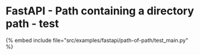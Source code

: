 # FastAPI - Path containing a directory path - test


{% embed include file="src/examples/fastapi/path-of-path/test_main.py" %}
